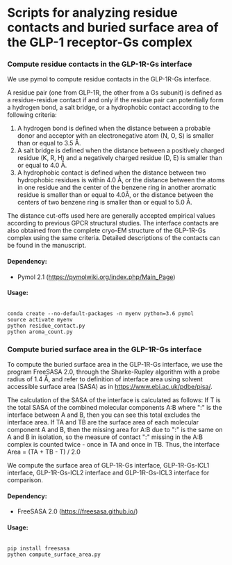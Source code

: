 # Scripts for analyzing residue contacts and buried surface area of the GLP-1 receptor-Gs complex

### Compute residue contacts in the GLP-1R-Gs interface

We use pymol to compute residue contacts in the GLP-1R-Gs interface.

A residue pair (one from GLP-1R, the other from a Gs subunit) is defined as a residue-residue contact if and only if the residue pair can potentially form a hydrogen bond, a salt bridge, or a hydrophobic contact according to the following criteria: 

1. A hydrogen bond is defined when the distance between a probable donor and acceptor with an electronegative atom (N, O, S) is smaller than or equal to 3.5 Å. 
2. A salt bridge is defined when the distance between a positively charged residue (K, R, H) and a negatively charged residue (D, E) is smaller than or equal to 4.0 Å. 
3. A hydrophobic contact is defined when the distance between two hydrophobic residues is within 4.0 Å, or the distance between the atoms in one residue and the center of the benzene ring in another aromatic residue is smaller than or equal to 4.0Å, or the distance between the centers of two benzene ring is smaller than or equal to 5.0 Å.
    
The distance cut-offs used here are generally accepted empirical values according to previous GPCR structural studies. The interface contacts are also obtained from the complete cryo-EM structure of the GLP-1R-Gs complex using the same criteria. Detailed descriptions of the contacts can be found in the manuscript.

#### Dependency:
* Pymol 2.1 (https://pymolwiki.org/index.php/Main_Page)


#### Usage:

```Shell

conda create --no-default-packages -n myenv python=3.6 pymol
source activate myenv 
python residue_contact.py
python aroma_count.py

```
### Compute buried surface area in the GLP-1R-Gs interface

To compute the buried surface area in the GLP-1R-Gs interface, we use the program FreeSASA 2.0, through the Sharke-Rupley algorithm with a probe radius of 1.4 Å, and refer to definition of interface area using solvent accessible surface area (SASA) as in https://www.ebi.ac.uk/pdbe/pisa/. 

The calculation of the SASA of the interface is calculated as follows:
If T is the total SASA of the combined molecular components A:B where ":" is the interface between A and B, then you can see this total excludes the interface area. If TA and TB are the surface area of each molecular component A and B, then the missing area for A:B due to ":" is the same on A and B in isolation, so the measure of contact ":" missing in the A:B complex is counted twice - once in TA and once in TB. Thus, the interface Area = (TA + TB - T) / 2.0

We compute the surface area of GLP-1R-Gs interface, GLP-1R-Gs-ICL1 interface, GLP-1R-Gs-ICL2 interface and GLP-1R-Gs-ICL3 interface for comparison.


#### Dependency:
* FreeSASA 2.0 (https://freesasa.github.io/)

#### Usage:

```Shell

pip install freesasa
python compute_surface_area.py

```

